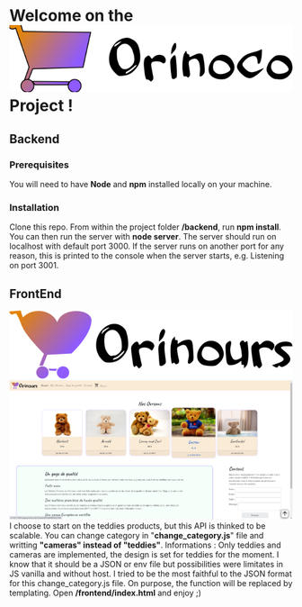 # Welcome on the ![Orinoco's Logo](./frontend/images/orinoco-logo.svg) Project !
## Backend
### Prerequisites
You will need to have **Node** and **npm** installed locally on your machine.

### Installation
Clone this repo. From within the project folder **/backend**, run **npm install**. You can then run the server with **node server**. The server should run on localhost with default port 3000. If the server runs on another port for any reason, this is printed to the console when the server starts, e.g. Listening on port 3001.

## FrontEnd
![Orinours Logo](./frontend/images/orinours-logo.svg)
![Index page of Orinours](./frontend/images/screen.png)
I choose to start on the teddies products, but this API is thinked to be scalable.
You can change category in "**change_category.js**" file and writting **"cameras" instead of "teddies"**.
Informations : Only teddies and cameras are implemented, the design is set for teddies for the moment.
I know that it should be a JSON or env file but possibilities were limitates in JS vanilla and without host. I tried to be the most faithful to the JSON format for this change_category.js file. On purpose, the function will be replaced by templating.
Open **/frontend/index.html** and enjoy ;)